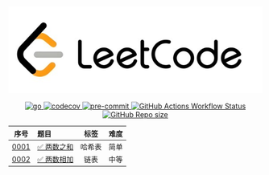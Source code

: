 <p align="center">
    <a href="https://leetcode.cn">
        <img src="leetcode.jpg" alt="leetcode" />
    </a>
</p>

<p align="center">
    <a href="https://go.dev">
        <img src="https://img.shields.io/badge/Go-00ADD8?style=flat-square&label=language" alt="go" />
    </a>
    <a href="https://codecov.io/github/shilin83/leetcode-go">
        <img src="https://codecov.io/github/shilin83/leetcode-go/graph/badge.svg?token=HJV8FHIDT3" alt="codecov" />
    </a>
    <a href="http://pre-commit.com">
        <img src="https://img.shields.io/badge/pre--commit-enabled-brightgreen?logo=pre-commit" alt="pre-commit" />
    </a>
    <a href="https://github.com/shilin83/leetcode-go/actions/workflows/ci.yml">
        <img src="https://img.shields.io/github/actions/workflow/status/shilin83/leetcode-go/ci.yml?branch=main&style=flat-square&logo=github&label=CI" alt="GitHub Actions Workflow Status">
    </a>
    <a href="https://shields.io">
        <img src="https://img.shields.io/github/repo-size/shilin83/leetcode-go?style=flat-square&label=Repo%20size" alt="GitHub Repo size">
    </a>
</p>

|                序号                 | 题目                                                          | 标签  | 难度 |
|:---------------------------------:|:------------------------------------------------------------|:---:|:--:|
| [0001](src/solutions/problem0001) | [✅ 两数之和](https://leetcode-cn.com/problems/two-sum/)         | 哈希表 | 简单 |
| [0002](src/solutions/problem0002) | [✅ 两数相加](https://leetcode-cn.com/problems/add-two-numbers/) | 链表  | 中等 |
